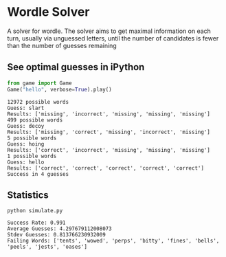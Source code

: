 # Wordle Solver

A solver for wordle. The solver aims to get maximal information on each turn, usually via unguessed letters, until the number of candidates is fewer than the number of guesses remaining

## See optimal guesses in iPython

```python
from game import Game
Game("hello", verbose=True).play()
```
```
12972 possible words
Guess: slart
Results: ['missing', 'incorrect', 'missing', 'missing', 'missing']
499 possible words
Guess: decoy
Results: ['missing', 'correct', 'missing', 'incorrect', 'missing']
5 possible words
Guess: hoing
Results: ['correct', 'incorrect', 'missing', 'missing', 'missing']
1 possible words
Guess: hello
Results: ['correct', 'correct', 'correct', 'correct', 'correct']
Success in 4 guesses
```

## Statistics
`python simulate.py`
```
Success Rate: 0.991
Average Guesses: 4.297679112008073
Stdev Guesses: 0.813766230932009
Failing Words: ['tents', 'wowed', 'perps', 'bitty', 'fines', 'bells', 'peels', 'jests', 'oases']
```